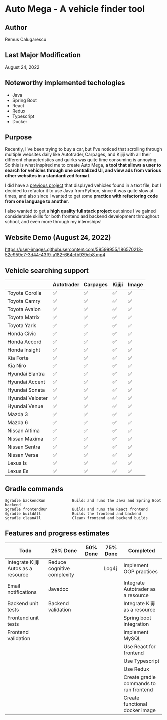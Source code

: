 # Auto Mega - A vehicle finder tool

## Author
Remus Calugarescu

## Last Major Modification
August 24, 2022

## Noteworthy implemented techologies
- Java
- Spring Boot
- React
- Redux
- Typescript
- Docker

## Purpose
Recently, I've been trying to buy a car, but I've noticed that scrolling through multiple websites daily like Autotrader, Carpages, and Kijiji with all their different characteristics and quirks was quite time consuming is annoying. So this is what inspired me to create Auto Mega, **a tool that allows a user to search for vehicles through one centralized UI, and view ads from various other websites in a standardized format**.

I did have a [previous project](https://github.com/remcalu/Autotrader-Scraper) that displayed vehicles found in a text file, but I decided to refactor it to use Java from Python, since it was quite slow at times, and also since I wanted to get some **practice with refactoring code from one language to another**.

I also wanted to get a **high quality full stack project** out since I've gained considerable skills for both frontend and backend development throughout school, and even more through my internships!

## Website Demo (August 24, 2022)
https://user-images.githubusercontent.com/59599955/186570213-52e959e7-3d44-43f9-a182-664cfb939cb8.mp4



## Vehicle searching support
|                  | Autotrader  | Carpages   | Kijiji  | Image |
|------------------|-------------|------------|---------|-------|
| Toyota Corolla   | ✅          | ✅        | ✅      | ✅   |
| Toyota Camry     | ✅          | ✅        | ✅      | ✅   |
| Toyota Avalon    | ✅          | ✅        | ✅      | ✅   |
| Toyota Matrix    | ✅          | ✅        | ✅      | ✅   |
| Toyota Yaris     | ✅          | ✅        | ✅      | ✅   |
| Honda Civic      | ✅          | ✅        | ✅      | ✅   |
| Honda Accord     | ✅          | ✅        | ✅      | ✅   |
| Honda Insight    | ✅          | ✅        | ✅      | ✅   |
| Kia Forte        | ✅          | ✅        | ✅      | ✅   |
| Kia Niro         | ✅          | ✅        | ✅      | ✅   |
| Hyundai Elantra  | ✅          | ✅        | ✅      | ✅   |
| Hyundai Accent   | ✅          | ✅        | ✅      | ✅   |
| Hyundai Sonata   | ✅          | ✅        | ✅      | ✅   |
| Hyundai Veloster | ✅          | ✅        | ✅      | ✅   |
| Hyundai Venue    | ✅          | ✅        | ✅      | ✅   |
| Mazda 3          | ✅          | ✅        | ✅      | ✅   |
| Mazda 6          | ✅          | ✅        | ✅      | ✅   |
| Nissan Altima    | ✅          | ✅        | ✅      | ✅   |
| Nissan Maxima    | ✅          | ✅        | ✅      | ✅   |
| Nissan Sentra    | ✅          | ✅        | ✅      | ✅   |
| Nissan Versa     | ✅          | ✅        | ✅      | ✅   |
| Lexus Is         | ✅          | ✅        | ✅      | ✅   |
| Lexus Es         | ✅          | ✅        | ✅      | ✅   |

## Gradle commands
~~~~
$gradle backendRun            Builds and runs the Java and Spring Boot backend
$gradle frontendRun           Builds and runs the React frontend
$gradle buildAll              Builds the frontend and backend
$gradle cleanAll              Cleans frontend and backend builds
~~~~

## Features and progress estimates
| Todo                                 | 25% Done                    | 50% Done | 75% Done | Completed                              |
|--------------------------------------|-----------------------------|----------|----------|----------------------------------------|
| Integrate Kijiji Autos as a resource | Reduce cognitive complexity |          | Log4j    | Implement OOP practices                |
| Email notifications                  | Javadoc                     |          |          | Integrate Autotrader as a resource     |
| Backend unit tests                   | Backend validation          |          |          | Integrate Kijiji as a resource         |
| Frontend unit tests                  |                             |          |          | Spring boot integration                |
| Frontend validation                  |                             |          |          | Implement MySQL                        |
|                                      |                             |          |          | Use React for frontend                 |
|                                      |                             |          |          | Use Typescript                         |
|                                      |                             |          |          | Use Redux                              |
|                                      |                             |          |          | Create gradle commands to run frontend |
|                                      |                             |          |          | Create functional docker image         |
